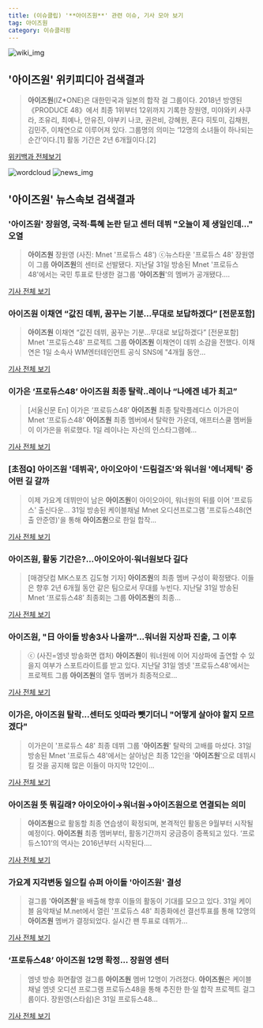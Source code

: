 ```yaml
---
title: (이슈클립) '**아이즈원**' 관련 이슈, 기사 모아 보기
tag: 아이즈원
category: 이슈클리핑
---
```

![wiki_img](https://user-images.githubusercontent.com/42597476/44503234-41136a80-a6d0-11e8-9071-6fc6418eafe4.png)
## **'**아이즈원**'** 위키피디아 검색결과
>**아이즈원**(IZ*ONE)은 대한민국과 일본의 합작 걸 그룹이다. 2018년 방영된 《PRODUCE 48》에서 최종 1위부터 12위까지 기록한 장원영, 미야와키 사쿠라, 조유리, 최예나, 안유진, 야부키 나코, 권은비, 강혜원, 혼다 히토미, 김채원, 김민주, 이채연으로 이루어져 있다. 그룹명의 의미는 ‘12명의 소녀들이 하나되는 순간’이다.[1] 활동 기간은 2년 6개월이다.[2]

<a href="https://ko.wikipedia.org/wiki/아이즈원" target="_blank">위키백과 전체보기</a>

![wordcloud](https://s3.ap-northeast-2.amazonaws.com/lyrics101-wordcloud/2018-09-01-1535789525.png)
![news_img](https://user-images.githubusercontent.com/42597476/44507050-1206f400-a6e4-11e8-8d98-7ffbfebb353f.png)
## **'**아이즈원**'** 뉴스속보 검색결과
### '**아이즈원**' 장원영, 국적·특혜 논란 딛고 센터 데뷔 "오늘이 제 생일인데…" 오열

>**아이즈원** 장원영 (사진: Mnet '프로듀스 48') ⓒ뉴스타운 '프로듀스 48' 장원영이 그룹 **아이즈원**의 센터로 선발됐다. 지난달 31일 방송된 Mnet '프로듀스 48'에서는 국민 투표로 탄생한 걸그룹 '**아이즈원**'의 멤버가 공개됐다....

<a href="http://www.newstown.co.kr/news/articleView.html?idxno=338811" target="_blank">기사 전체 보기</a>

### **아이즈원** 이채연 “값진 데뷔, 꿈꾸는 기분…무대로 보답하겠다” [전문포함]

>**아이즈원** 이채연 “값진 데뷔, 꿈꾸는 기분…무대로 보답하겠다” [전문포함] Mnet '프로듀스48' 프로젝트 그룹 **아이즈원** 이채연이 데뷔 소감을 전했다. 이채연은 1일 소속사 WM엔터테인먼트 공식 SNS에 "4개월 동안...

<a href="http://sports.donga.com/3/all/20180901/91790749/1" target="_blank">기사 전체 보기</a>

### 이가은 ‘프로듀스48’ **아이즈원** 최종 탈락..레이나 “나에겐 네가 최고”

>[서울신문 En] 이가은 ‘프로듀스48’ **아이즈원** 최종 탈락플레디스 이가은이 Mnet ‘프로듀스48’ **아이즈원** 최종 멤버에서 탈락한 가운데, 애프터스쿨 멤버들이 이가은을 위로했다. 1일 레이나는 자신의 인스타그램에...

<a href="http://www.seoul.co.kr/news/newsView.php?id=20180901500016&wlog_tag3=naver" target="_blank">기사 전체 보기</a>

### [초점Q] **아이즈원** '데뷔곡', 아이오아이 '드림걸즈'와 워너원 '에너제틱' 중 어떤 길 갈까

>이제 가요계 데뷔만이 남은 **아이즈원**이 아이오아이, 워너원의 뒤를 이어 '프로듀스' 출신다운... 31일 방송된 케이블채널 Mnet 오디션프로그램 '프로듀스48(연출 안준영)'을 통해 **아이즈원**으로 한일 합작...

<a href="http://www.sportsq.co.kr/news/articleView.html?idxno=301018" target="_blank">기사 전체 보기</a>

### **아이즈원**, 활동 기간은?…아이오아이·워너원보다 길다

>[매경닷컴 MK스포츠 김도형 기자] **아이즈원**의 최종 멤버 구성이 확정됐다. 이들은 향후 2년 6개월 동안 같은 팀으로서 무대를 누빈다. 지난달 31일 방송된 Mnet ‘프로듀스48’ 최종회는 그룹 **아이즈원**의 최종...

<a href="http://sports.mk.co.kr/view.php?year=2018&no=550772" target="_blank">기사 전체 보기</a>

### **아이즈원**, "日 아이돌 방송3사 나올까"…워너원 지상파 진출, 그 이후

>ⓒ (사진=엠넷 방송화면 캡처) **아이즈원**이 워너원에 이어 지상파에 출연할 수 있을지 여부가 스포트라이트를 받고 있다. 지난달 31일 엠넷 '프로듀스48'에서는 프로젝트 그룹 **아이즈원**의 열두 멤버가 최종적으로...

<a href="http://www.dailian.co.kr/news/view/736576/?sc=naver" target="_blank">기사 전체 보기</a>

### 이가은, **아이즈원** 탈락…센터도 잇따라 뺏기더니 "어떻게 살아야 할지 모르겠다"

>이가은이 '프로듀스 48' 최종 데뷔 그룹 '**아이즈원**' 탈락의 고배를 마셨다. 31일 방송된 Mnet '프로듀스 48'에서는 살아남은 최종 12인을 '**아이즈원**'으로 데뷔시킬 것을 공지해 많은 이들이 마지막 12인이...

<a href="http://www.ilyosisa.co.kr/news/articleView.html?idxno=151419" target="_blank">기사 전체 보기</a>

### **아이즈원** 뜻 뭐길래? 아이오아이→워너원→**아이즈원**으로 연결되는 의미

>**아이즈원**으로 활동할 최종 연습생이 확정되며, 본격적인 활동은 9월부터 시작될 예정이다. **아이즈원** 최종 멤버부터, 활동기간까지 궁금증이 증폭되고 있다. ‘프로듀스101’의 역사는 2016년부터 시작된다....

<a href="http://www.etnews.com/20180901000002" target="_blank">기사 전체 보기</a>

### 가요계 지각변동 일으킬 슈퍼 아이돌 '**아이즈원**' 결성

>걸그룹 '**아이즈원**'을 배출해 향후 이들의 활동이 기대를 모으고 있다. 31일 케이블 음악채널 M.net에서 열린 '프로듀스 48' 최종화에선 결선투표를 통해 12명의 **아이즈원** 멤버가 결정되었다. 실시간 팬 투표로 데뷔가...

<a href="http://www.todaykorea.co.kr/news/view.php?no=256337" target="_blank">기사 전체 보기</a>

### ‘프로듀스48’ **아이즈원** 12명 확정… 장원영 센터

>엠넷 방송 화면촬영 걸그룹 **아이즈원** 멤버 12명이 가려졌다. **아이즈원**은 케이블채널 엠넷 오디션 프로그램 프로듀스48을 통해 추진한 한·일 합작 프로젝트 걸그룹이다. 장원영(스타쉽)은 31일 프로듀스48...

<a href="http://news.kmib.co.kr/article/view.asp?arcid=0012648844&code=61181611&cp=nv" target="_blank">기사 전체 보기</a>


